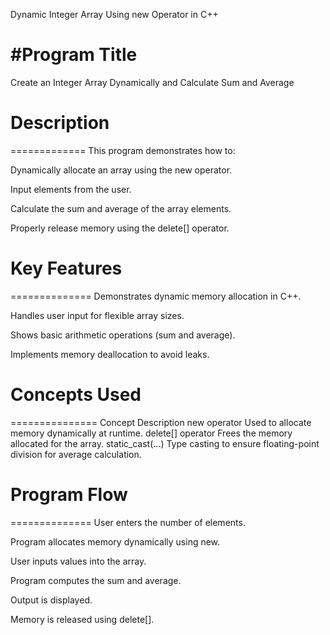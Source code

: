Dynamic Integer Array Using new Operator in C++

#Program Title
==============
Create an Integer Array Dynamically and Calculate Sum and Average



# Description
=============
This program demonstrates how to:

Dynamically allocate an array using the new operator.

Input elements from the user.

Calculate the sum and average of the array elements.

Properly release memory using the delete[] operator.



# Key Features
==============
Demonstrates dynamic memory allocation in C++.

Handles user input for flexible array sizes.

Shows basic arithmetic operations (sum and average).

Implements memory deallocation to avoid leaks.



# Concepts Used
===============
Concept	Description
new operator	Used to allocate memory dynamically at runtime.
delete[] operator	Frees the memory allocated for the array.
static_cast<float>(...)	Type casting to ensure floating-point division for average calculation.



# Program Flow
==============
User enters the number of elements.

Program allocates memory dynamically using new.

User inputs values into the array.

Program computes the sum and average.

Output is displayed.

Memory is released using delete[].

